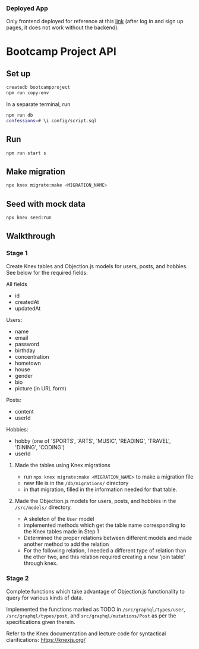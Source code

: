 ### Deployed App

Only frontend deployed for reference at this [link](https://harvard-confessions.herokuapp.com/) (after log in and sign up pages, it does not work without the backend):

# Bootcamp Project API

## Set up

```bash
createdb bootcampproject
npm run copy-env
```

In a separate terminal, run

```bash
npm run db
confessions=# \i config/script.sql
```

## Run

```bash
npm run start s
```

## Make migration

```bash
npx knex migrate:make <MIGRATION_NAME>
```

## Seed with mock data

```bash
npx knex seed:run
```

## Walkthrough

### Stage 1

Create Knex tables and Objection.js models for users, posts, and hobbies. See below for the required fields:

All fields

- id
- createdAt
- updatedAt

Users:

- name
- email
- password
- birthday
- concentration
- hometown
- house
- gender
- bio
- picture (in URL form)

Posts:

- content
- userId

Hobbies:

- hobby (one of 'SPORTS', 'ARTS', 'MUSIC', 'READING', 'TRAVEL', 'DINING', 'CODING')
- userId

1.  Made the tables using Knex migrations

    - run `npx knex migrate:make <MIGRATION_NAME>` to make a migration file
    - new file is in the `/db/migrations/` directory
    - in that migration, filled in the information needed for that table.

2.  Made the Objection.js models for users, posts, and hobbies in the `/src/models/` directory.
    - A skeleton of the `User` model
    - implemented methods which get the table name corresponding to the Knex tables made in Step 1
    - Determined the proper relations between different models and made another method to add the relation
    - For the following relation, I needed a different type of relation than the other two, and this relation required creating a new 'join table' through knex.

### Stage 2

Complete functions which take advantage of Objection.js functionality to query for various kinds of data.

Implemented the functions marked as TODO in `/src/graphql/types/user`, `/src/graphql/types/post`, and `src/graphql/mutations/Post` as per the specifications given therein.

Refer to the Knex documentation and lecture code for syntactical clarifications: https://knexjs.org/
